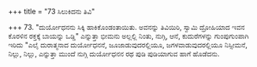 +++
title = "73 ಸಿಲುಕಿದನು ತಿವಿ"

+++
73.  "ದುರ್ಯೋಧನನು ಸಿಕ್ಕಿ ಹಾಕಿಕೊಂಡಂತಾಯಿತು. ಅವನನ್ನು ತಿವಿಯಿರಿ, ಸ್ವಾಮಿ ದ್ರೋಹಿಯಾದ ಇವನ ಕೊರಳಿನ ರಕ್ತಕ್ಕೆ ಬಾಯನ್ನು ಒಡ್ಡಿ" ಎನ್ನುತ್ತಾ  ಭೀಮನು ಅಲ್ಲಲ್ಲಿ ನಿಂತು, ನುಗ್ಗಿ, ಆನೆ, ಕುದುರೆಗಳನ್ನು ಗುಂಪುಗುಂಪಾಗಿ ಇರಿದು "ಎಲೈ ದುರಾತ್ಮನಾದ ದುರ್ಯೋಧನನೆ, ಜೂಜಾಡುವುದರಲ್ಲಿಯೂ, ಜಗಳವಾಡುವುದರಲ್ಲಿಯೂ ನಿಸ್ಸೀಮನೆ, ನಿಲ್ಲು, ನಿಲ್ಲು, ಎನ್ನುತ್ತಾ ಮುಂದೆ ನುಗ್ಗಿ ದುರ್ಯೋಧನನ ರಥ ಪುಡಿ ಪುಡಿಯಾಗುವ ಹಾಗೆ ಹೊಡೆದನು.